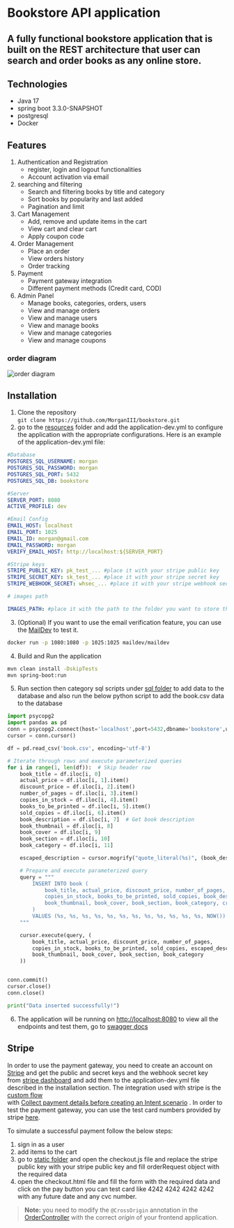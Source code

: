 # Bookstore API application 

## A fully functional bookstore application that is built on the REST architecture that user can search and order books as any online store.

## Technologies
- Java 17
- spring boot 3.3.0-SNAPSHOT
- postgresql
- Docker

## Features 
1. Authentication and Registration
      + register, login and logout functionalities
      + Account activation via email
2. searching and filtering
      + Search and filtering books by title and category
      + Sort books by popularity and last added
      + Pagination and limit
3. Cart Management
      + Add, remove and update items in the cart
      + View cart and clear cart
      + Apply coupon code
4. Order Management
      + Place an order
      + View orders history
      + Order tracking
5. Payment
      + Payment gateway integration
      + Different payment methods (Credit card, COD)
6. Admin Panel
      + Manage books, categories, orders, users
      + View and manage orders
      + View and manage users
      + View and manage books
      + View and manage categories
      + View and manage coupons

### order diagram

![order diagram](https://github.com/MorganIII/bookstore/blob/master/src/main/resources/images/order-sequence-diagram.svg)

## Installation
1. Clone the repository  
```git clone https://github.com/MorganIII/bookstore.git```
2. go to the [resources](https://github.com/MorganIII/bookstore/tree/master/src/main/resources) folder and add the application-dev.yml to configure the application
with the appropriate configurations. Here is an example of the application-dev.yml file:
```yml
#Database
POSTGRES_SQL_USERNAME: morgan
POSTGRES_SQL_PASSWORD: morgan
POSTGRES_SQL_PORT: 5432
POSTGRES_SQL_DB: bookstore

#Server
SERVER_PORT: 8080
ACTIVE_PROFILE: dev

#Email Config
EMAIL_HOST: localhost
EMAIL_PORT: 1025
EMAIL_ID: morgan@gmail.com
EMAIL_PASSWORD: morgan
VERIFY_EMAIL_HOST: http://localhost:${SERVER_PORT}

#Stripe keys
STRIPE_PUBLIC_KEY: pk_test_... #place it with your stripe public key
STRIPE_SECRET_KEY: sk_test_... #place it with your stripe secret key
STRIPE_WEBHOOK_SECRET: whsec_... #place it with your stripe webhook secret

# images path

IMAGES_PATH: #place it with the path to the folder you want to store the images
```
3. (Optional) If you want to use the email verification feature, you can use the [MailDev](https://github.com/maildev/maildev) to test it.
```bash
docker run -p 1080:1080 -p 1025:1025 maildev/maildev
```
4. Build and Run the application
```bash
mvn clean install -DskipTests
mvn spring-boot:run
```
5. Run section then category sql scripts under [sql folder](https://github.com/MorganIII/bookstore/tree/master/src/main/resources/sql) to add data to the database
and also run the below python script to add the book.csv data to the database
```python
import psycopg2
import pandas as pd
conn = psycopg2.connect(host='localhost',port=5432,dbname='bookstore',user='morgan',password='morgan')
cursor = conn.cursor()

df = pd.read_csv('book.csv', encoding='utf-8')

# Iterate through rows and execute parameterized queries
for i in range(1, len(df)):  # Skip header row
    book_title = df.iloc[i, 0]
    actual_price = df.iloc[i, 1].item()
    discount_price = df.iloc[i, 2].item()
    number_of_pages = df.iloc[i, 3].item()
    copies_in_stock = df.iloc[i, 4].item()
    books_to_be_printed = df.iloc[i, 5].item()
    sold_copies = df.iloc[i, 6].item()
    book_description = df.iloc[i, 7]  # Get book description
    book_thumbnail = df.iloc[i, 8]
    book_cover = df.iloc[i, 9]
    book_section = df.iloc[i, 10]
    book_category = df.iloc[i, 11]

    escaped_description = cursor.mogrify("quote_literal(%s)", (book_description,))[0]  # Remove extra quotes

    # Prepare and execute parameterized query
    query = """
        INSERT INTO book (
            book_title, actual_price, discount_price, number_of_pages,
            copies_in_stock, books_to_be_printed, sold_copies, book_description,
            book_thumbnail, book_cover, book_section, book_category, creation_time
        )
        VALUES (%s, %s, %s, %s, %s, %s, %s, %s, %s, %s, %s, %s, NOW())
    """

    cursor.execute(query, (
        book_title, actual_price, discount_price, number_of_pages,
        copies_in_stock, books_to_be_printed, sold_copies, escaped_description,
        book_thumbnail, book_cover, book_section, book_category
    ))


conn.commit()
cursor.close()
conn.close()

print("Data inserted successfully!")


```

6. The application will be running on [http://localhost:8080](http://localhost:8080) to view all the endpoints and test them, go to [swagger docs](http://localhost:8080/swagger-ui.html)

## Stripe
In order to use the payment gateway, you need to create an account on [Stripe](https://stripe.com/) and get the public and secret keys and the webhook secret key  
from [stripe dashboard](https://dashboard.stripe.com/test/apikeys) and add them to the application-dev.yml file described in the installation section. The integration
used with stripe is the [custom flow](https://docs.stripe.com/payments/accept-a-payment?platform=web&ui=elements)   
with [Collect payment details before creating an Intent scenario](https://docs.stripe.com/payments/accept-a-payment-deferred)
. In order to test the payment gateway, you can use the test card numbers provided by stripe [here](https://docs.stripe.com/testing#cards).

To simulate a successful payment follow the below steps:
1. sign in as a user
2. add items to the cart
3. go to [static folder](https://github.com/MorganIII/bookstore/tree/master/src/main/resources/static) and open the checkout.js file
and replace the stripe public key with your stripe public key and fill orderRequest object with the required data
4. open the checkout.html file and fill the form with the required data and click on the pay button
you can test card like 4242 4242 4242 4242 with any future date and any cvc number. 

> **Note:** you need to modify the `@CrossOrigin` annotation in the [OrderController](https://github.com/MorganIII/bookstore/blob/master/src/main/java/org/morgan/bookstore/controller/OrderController.java)
with the correct *origin* of your frontend application.